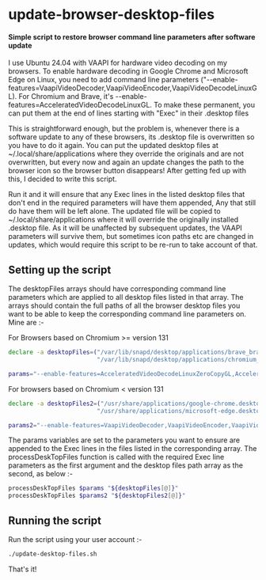 # update-browser-desktop-files
#### Simple script to restore browser command line parameters after software update
I use Ubuntu 24.04 with VAAPI for hardware video decoding on my browsers. To enable hardware decoding in Google Chrome and Microsoft Edge 
on Linux, you need to add command line parameters ("--enable-features=VaapiVideoDecoder,VaapiVideoEncoder,VaapiVideoDecodeLinuxGL).
For Chromium and Brave, it's --enable-features=AcceleratedVideoDecodeLinuxGL.
To make these permanent, you can put them at the end of lines starting with "Exec" in their .desktop files 

This is straightforward enough, but the problem is, whenever there is a software update to any of these browsers, its 
.desktop file is overwritten so you have to do it again. You can put the updated desktop files at ~/.local/share/applications
where they override the originals and are not overwritten, but every now and again an update changes the path to the browser icon
so the browser button disappears!
After getting fed up with this, I decided to write this script.

Run it and it will ensure that any Exec lines in the listed desktop files that don't end in the required 
parameters will have them appended, Any that still do have them will be left alone. The updated file will be copied to 
~/.local/share/applications where it will override the originally installed .desktop file. As it will be unaffected by 
subsequent updates, the VAAPI parameters will survive them, but sometimes icon paths etc are changed in updates, which 
would require this script to be re-run to take account of that.

## Setting up the script
The desktopFiles arrays should have corresponding command line parameters which are applied to all desktop files
listed in that array. The arrays should contain the full paths of all the browser desktop files you want to be able to keep the
corresponding command line parameters on. Mine are :-

For Browsers based on Chromium >= version 131 
```bash
declare -a desktopFiles=("/var/lib/snapd/desktop/applications/brave_brave.desktop"
                         "/var/lib/snapd/desktop/applications/chromium_chromium.desktop")

params="--enable-features=AcceleratedVideoDecodeLinuxZeroCopyGL,AcceleratedVideoDecodeLinuxGL,AcceleratedVideoEncoder"
```
For browsers based on Chromium < version 131
```bash
declare -a desktopFiles2=("/usr/share/applications/google-chrome.desktop"
                         "/usr/share/applications/microsoft-edge.desktop")

params2="--enable-features=VaapiVideoDecoder,VaapiVideoEncoder,VaapiVideoDecodeLinuxGL"
```
The params variables are set to the parameters you want to ensure are appended to the Exec lines in the files listed 
in the corresponding array. The processDeskTopFiles function is called with the required Exec line parameters as the first argument
and the desktop files path array as the second, as below :-

```bash
processDeskTopFiles $params "${desktopFiles[@]}"
processDeskTopFiles $params2 "${desktopFiles2[@]}"
```

## Running the script
Run the script using your user account :-
```bash
./update-desktop-files.sh
```

That's it!
